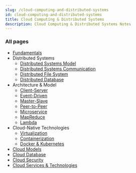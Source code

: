 ```yaml
---
slug: /cloud-computing-and-distributed-systems
id: cloud-computing-and-distributed-systems
title: Cloud Computing & Distributed Systems
description: Cloud Computing & Distributed Systems Notes
---
```


### All pages

- [Fundamentals](cloud-computing-and-distributed-systems/fundamentals)
- Distributed Systems
  - [Distributed Systems Model](cloud-computing-and-distributed-systems/distributed-systems-model)
  - [Distributed Systems Communication](cloud-computing-and-distributed-systems/distributed-systems-communication)
  - [Distributed File System](cloud-computing-and-distributed-systems/distributed-file-system)
  - [Distributed Database](cloud-computing-and-distributed-systems/distributed-database)
- Architecture & Model
  - [Client-Server](cloud-computing-and-distributed-systems/client-server)
  - [Event-Driven](cloud-computing-and-distributed-systems/event-driven)
  - [Master-Slave](cloud-computing-and-distributed-systems/master-slave)
  - [Peer-to-Peer](cloud-computing-and-distributed-systems/peer-to-peer)
  - [Microservice](cloud-computing-and-distributed-systems/microservice)
  - [MapReduce](cloud-computing-and-distributed-systems/mapreduce)
  - [Lambda](cloud-computing-and-distributed-systems/lambda)
- Cloud-Native Technologies
  - [Virtualization](cloud-computing-and-distributed-systems/virtualization)
  - [Containerization](cloud-computing-and-distributed-systems/containerization)
  - [Docker & Kubernetes](cloud-computing-and-distributed-systems/docker-and-kubernetes)
- [Cloud Models](cloud-computing-and-distributed-systems/cloud-models)
- [Cloud Database](cloud-computing-and-distributed-systems/cloud-database)
- [Cloud Security](cloud-computing-and-distributed-systems/cloud-security)
- [Cloud Services & Technologies](cloud-computing-and-distributed-systems/cloud-services-and-technologies)

